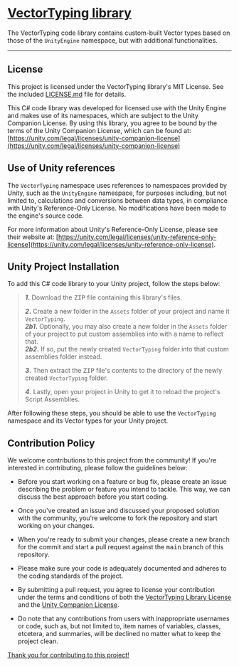 # <ins>VectorTyping library</ins>
The VectorTyping code library contains custom-built Vector types based on those of the `UnityEngine` namespace, but with additional functionalities.

<hr>


## License

This project is licensed under the VectorTyping library's MIT License. See the included [LICENSE.md](LICENSE.md) file for details.

This C# code library was developed for licensed use with the Unity Engine and makes use of its namespaces, which are subject to the Unity Companion License. By using this library, you agree to be bound by the terms of the Unity Companion License, which can be found at: [https://unity.com/legal/licenses/unity-companion-license](https://unity.com/legal/licenses/unity-companion-license)


## Use of Unity references

The `VectorTyping` namespace uses references to namespaces provided by Unity, such as the `UnityEngine` namespace, for purposes including, but not limited to, calculations and conversions between data types, in compliance with Unity's Reference-Only License. No modifications have been made to the engine's source code.

For more information about Unity's Reference-Only License, please see their website at: [https://unity.com/legal/licenses/unity-reference-only-license](https://unity.com/legal/licenses/unity-reference-only-license).


## Unity Project Installation

To add this C# code library to your Unity project, follow the steps below:

<blockquote>
  <b><i>1</i>.</b> Download the <samp>ZIP</samp> file containing this library's files.<br/>
  <p> </p>
  <b><i>2</i>.</b> Create a new folder in the <code>Assets</code> folder of your project and name it <code>VectorTyping</code>.<br/>
  <b><i>2b1</i>.</b> Optionally, you may also create a new folder in the <code>Assets</code> folder of your project to put custom assemblies into with a name to reflect that.<br/>
  <b><i>2b2</i>.</b> If so, put the newly created <code>VectorTyping</code> folder into that custom assemblies folder instead.<br/>
  <p> </p>
  <b><i>3</i>.</b> Then extract the <samp>ZIP</samp> file's contents to the directory of the newly created <code>VectorTyping</code> folder.<br/>
  <p> </p>
  <b><i>4</i>.</b> Lastly, open your project in Unity to get it to reload the project's Script Assemblies.<br/>
</blockquote>

After following these steps, you should be able to use the `VectorTyping` namespace and its Vector types for your Unity project.


## Contribution Policy

We welcome contributions to this project from the community! If you're interested in contributing, please follow the guidelines below:

- Before you start working on a feature or bug fix, please create an issue describing the problem or feature you intend to tackle. This way, we can discuss the best approach before you start coding.

- Once you've created an issue and discussed your proposed solution with the community, you're welcome to fork the repository and start working on your changes.

- When you're ready to submit your changes, please create a new branch for the commit and start a pull request against the <samp>main</samp> branch of this repository.

- Please make sure your code is adequately documented and adheres to the coding standards of the project.

- By submitting a pull request, you agree to license your contribution under the terms and conditions of both the [VectorTyping Library License](LICENSE.md) and the [Unity Companion License](https://unity.com/legal/licenses/unity-companion-license).

- Do note that any contributions from users with inappropriate usernames or code, such as, but not limited to, item names of variables, classes, etcetera, and summaries, will be declined no matter what to keep the project clean.

<ins>Thank you for contributing to this project!</ins>
